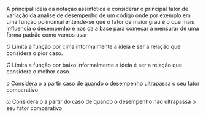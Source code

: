 A principal ideia da notação assintotica é considerar o principal fator de variação da analise de desempenho de um código onde por exemplo em uma função polinomial entende-se que o fator de maior grau é o que mais influencia o desempenho e nos da a base para começar a mensurar de uma forma padrão como vamos usar 

$O$ Limita a função por cima  informalmente a ideia é ser a relação que considera o pior caso.

$\Omega$ Limita a função por baixo informalmente a ideia é ser a relação que considera o melhor caso. 

$o$ Considera o a partir caso de quando o desempenho ultrapassa o seu fator comparativo

$\omega$ Considera o a partir do caso de quando o desempenho não ultrapassa o seu fator comparativo 

